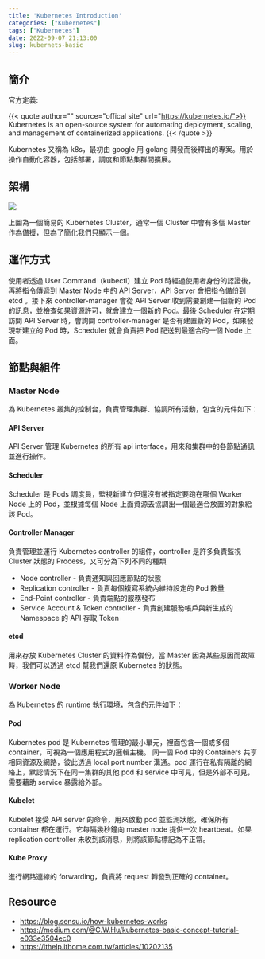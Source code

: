 ```yaml
---
title: 'Kubernetes Introduction'
categories: ["Kubernetes"]
tags: ["Kubernetes"]
date: 2022-09-07 21:13:00
slug: kubernets-basic
---
```

## 簡介
官方定義:

{{< quote author="" source="offical site" url="https://kubernetes.io/">}}
Kubernetes is an open-source system for automating deployment, scaling, and management of containerized applications.
{{< /quote >}}

<!--more-->
Kubernetes 又稱為 k8s，最初由 google 用 golang 開發而後釋出的專案。用於操作自動化容器，包括部署，調度和節點集群間擴展。

## 架構

![](https://imgur.com/0Innvot.png)

上圖為一個簡易的 Kubernetes Cluster，通常一個 Cluster 中會有多個 Master 作為備援，但為了簡化我們只顯示一個。

## 運作方式
使用者透過 User Command（kubectl）建立 Pod 時經過使用者身份的認證後，再將指令傳遞到 Master Node 中的 API Server，API Server 會把指令備份到 etcd 。接下來 controller-manager 會從 API Server 收到需要創建一個新的 Pod 的訊息，並檢查如果資源許可，就會建立一個新的 Pod。最後 Scheduler 在定期訪問 API Server 時，會詢問 controller-manager 是否有建置新的 Pod，如果發現新建立的 Pod 時，Scheduler 就會負責把 Pod 配送到最適合的一個 Node 上面。

## 節點與組件
### Master Node
為 Kubernetes 叢集的控制台，負責管理集群、協調所有活動，包含的元件如下：
#### API Server
API Server 管理 Kubernetes 的所有 api interface，用來和集群中的各節點通訊並進行操作。
#### Scheduler
Scheduler 是 Pods 調度員，監視新建立但還沒有被指定要跑在哪個 Worker Node 上的 Pod，並根據每個 Node 上面資源去協調出一個最適合放置的對象給該 Pod。
#### Controller Manager
負責管理並運行 Kubernetes controller 的組件，controller 是許多負責監視 Cluster 狀態的 Process，又可分為下列不同的種類
- Node controller - 負責通知與回應節點的狀態
- Replication controller - 負責每個複寫系統內維持設定的 Pod 數量
- End-Point controller - 負責端點的服務發布
- Service Account & Token controller - 負責創建服務帳戶與新生成的 Namespace 的 API 存取 Token
#### etcd
用來存放 Kubernetes Cluster 的資料作為備份，當 Master 因為某些原因而故障時，我們可以透過 etcd 幫我們還原 Kubernetes 的狀態。


### Worker Node
為 Kubernetes 的 runtime 執行環境，包含的元件如下：
#### Pod
Kubernetes pod 是 Kubernetes 管理的最小單元，裡面包含一個或多個 container，可視為一個應用程式的邏輯主機。 同一個 Pod 中的 Containers 共享相同資源及網路，彼此透過 local port number 溝通。pod 運行在私有隔離的網絡上，默認情況下在同一集群的其他 pod 和 service 中可見，但是外部不可見，需要藉助 service 暴露給外部。
#### Kubelet
Kubelet 接受 API server 的命令，用來啟動 pod 並監測狀態，確保所有 container 都在運行。它每隔幾秒鐘向 master node 提供一次 heartbeat。如果 replication controller 未收到該消息，則將該節點標記為不正常。
#### Kube Proxy
進行網路連線的 forwarding，負責將 request 轉發到正確的 container。



## Resource
- https://blog.sensu.io/how-kubernetes-works
- https://medium.com/@C.W.Hu/kubernetes-basic-concept-tutorial-e033e3504ec0
- https://ithelp.ithome.com.tw/articles/10202135